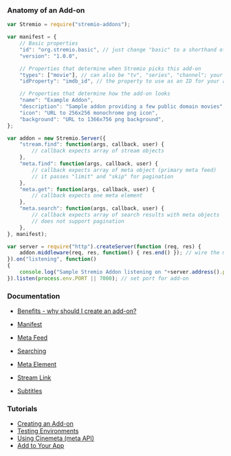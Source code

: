 ### Anatomy of an Add-on

```javascript
var Stremio = require("stremio-addons");

var manifest = { 
    // Basic properties
    "id": "org.stremio.basic", // just change "basic" to a shorthand of your add-on
    "version": "1.0.0",

    // Properties that determine when Stremio picks this add-on
    "types": ["movie"], // can also be "tv", "series", "channel"; your add-on will be preferred for those content types
    "idProperty": "imdb_id", // the property to use as an ID for your add-on; your add-on will be preferred for items with that property; can be an array

    // Properties that determine how the add-on looks
    "name": "Example Addon",
    "description": "Sample addon providing a few public domain movies",
    "icon": "URL to 256x256 monochrome png icon", 
    "background": "URL to 1366x756 png background",
};

var addon = new Stremio.Server({
    "stream.find": function(args, callback, user) {
        // callback expects array of stream objects
    },
	"meta.find": function(args, callback, user) {
		// callback expects array of meta object (primary meta feed)
		// it passes "limit" and "skip" for pagination
	},
	"meta.get": function(args, callback, user) {
		// callback expects one meta element
	},
	"meta.search": function(args, callback, user) {
		// callback expects array of search results with meta objects
		// does not support pagination
	},
}, manifest);

var server = require("http").createServer(function (req, res) {
    addon.middleware(req, res, function() { res.end() }); // wire the middleware - also compatible with connect / express
}).on("listening", function()
{
    console.log("Sample Stremio Addon listening on "+server.address().port);
}).listen(process.env.PORT || 7000); // set port for add-on

```

### Documentation

- [Benefits - why should I create an add-on?](/docs/BENEFITS.md)

- [Manifest](/docs/api/manifest.md)
- [Meta Feed](/docs/api/meta/meta.find.md)
- [Searching](/docs/api/meta/meta.search.md)
- [Meta Element](/docs/api/meta/meta.element.md)
- [Stream Link](/docs/api/stream/README.md)
- [Subtitles](/docs/api/subtitles/README.md)

### Tutorials

- [Creating an Add-on](https://github.com/Stremio/addon-helloworld)
- [Testing Environments](/docs/tutorial/testing.md)
- [Using Cinemeta (meta API)](/docs/tutorial/using-cinemeta.md)
- [Add to Your App](/docs/tutorial/add.to.app.md)
